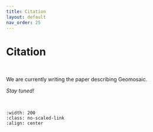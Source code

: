 ```yaml
---
title: Citation
layout: default
nav_order: 25
---
```


# Citation

<br>

We are currently writing the paper describing Geomosaic. 

*Stay tuned!*

<br>

```{image} _static/images/favicon.png
:width: 200
:class: no-scaled-link
:align: center
```

